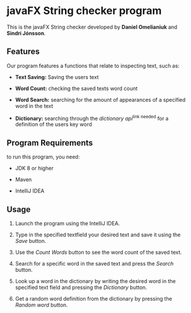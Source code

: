  # javaFX String checker program

This is the javaFX String checker developed by **Daniel Omelianiuk** and **Sindri Jónsson**.


 ## Features

Our program features a functions that relate to inspecting text, such as:

* **Text Saving:** Saving the users text
  
* **Word Count:** checking the saved texts word count
  
* **Word Search:** searching for the amount of appearances of a specified word in the text
  
* **Dictionary:** searching through the *dictionary api*<sup>link needed</sup> for a definition of the users key word


 ## Program Requirements

to run this program, you need:

* JDK 8 or higher

* Maven

* IntelliJ IDEA

 ## Usage

1.  Launch the program using the IntelliJ IDEA.
   
2.  Type in the specified textfield your desired text and save it using the *Save* button.
   
3.  Use the *Count Words* button to see the word count of the saved text.
   
4.  Search for a specific word in the saved text and press the *Search* button.
   
5.  Look up a word in the dictionary by writing the desired word in the specified text field and pressing the *Dictionary* button.
    
6.  Get a random word definition from the dictionary by pressing the *Random word* button.
    

